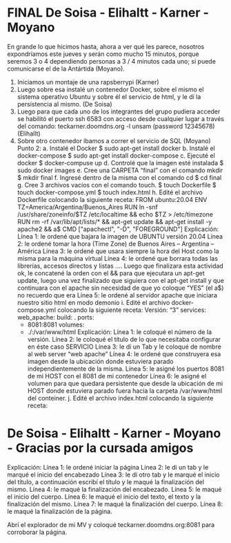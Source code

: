 # FINAL De Soisa - Elihaltt - Karner - Moyano
En grande lo que hicimos hasta, ahora a ver qué les parece, nosotros expondríamos este jueves y serán como mucho 15 minutos, porque seremos 3 o 4 dependiendo personas a 3 / 4 minutos cada uno; si puede comunicarse el de la Antártida (Moyano).
1.	Iniciamos un montaje de una rapsberrypi  (Karner)
2.	Luego sobre esa instalé un contenedor Docker, sobre el mismo el sistema operativo Ubuntu y sobre él el servicio de html, y le dí la persistencia al mismo. (De Soisa)
3.	Luego para que cada uno de los integrantes del grupo pudiera acceder se habilitó el puerto ssh 6583  con acceso desde cualquier lugar a través del comando:
teckarner.doomdns.org -l unsam  (password 12345678)  (Elihallt)
4.	Sobre otro contenedor íbamos a correr el servicio de SQL (Moyano)
Punto 2:
a.	Instalé  el Docker
$ sudo apt-get install docker
b.	Instalé el docker-compose
$ sudo apt-get install docker-compose
c.	Ejecuté el docker
$ docker-compuse up
d.	Controlé que la imagen esté instalada
$ sudo docker images
e.	Cree una CARPETA “final” con el comando mkdir
$ mkdir final
f.	Ingresé dentro de la misma con el comando cd
$ cd final
g.	Cree 3 archivos vacíos con el comando touch. 
$ touch Dockerfile
$ touch docker-compose.yml
$ touch index.html
h.	Edité el archivo Dockerfile colocando la siguiente receta:
FROM ubuntu:20.04
ENV TZ=America/Argentina/Buenos_Aires
RUN ln -snf /usr/share/zoneinfo/$TZ /etc/localtime && echo $TZ > /etc/timezone
RUN rm -rf /var/lib/apt/lists/* && apt-get update && apt-get install -y apache2 && a$
CMD ["apachectl", "-D", "FOREGROUND"]
Explicación: 
Línea 1: le ordené que bajara la imagen de UBUNTU versión 20.04
Línea 2: le ordené tomar la hora (Time Zone) de Buenos Aires – Argentina – América
Línea 3: le ordené que usara siempre la hora del Host como la misma para la máquina virtual
Línea 4: le ordené que borrara todas las librerías, accesos directos y listas …. Luego que finalizara esta actividad ok, le concatené la orden con el && para que ejecutara un apt-get update, luego una vez finalizado que siguiera con el apt-get install y que continuara con el apache sin necesidad de que yo coloque “YES” (el a$) no recuerdo que era
Línea 5: le ordené al servidor apache que iniciara nuestro sitio html en modo demonio
i.	Edité el archivo docker-compose.yml colocando la siguiente receta:
Versión: “3”
services:
  web_apache:
    build: .
    ports:
      - 8081:8081
    volumes:
      - ./:/var/www/html
Explicación: 
Línea 1: le coloqué el número de la versión.
Línea 2: le coloqué el título de lo que necesitaba configurar en éste caso SERVICIO
Línea 3: le dí un Tab y le coloqué de nombre al web server “web apache”
Línea 4: le ordené que construyera esa imagen desde la ubicación donde estuviera parado independientemente de la misma.
Línea 5: le asigné los puertos 8081 de mi HOST con el 8081 de mi contenedor
Línea 6: le asigné el volumen para que quedara persistente que desde la ubicación de mi HOST donde estuviera parado fuera hacia la carpeta /var/www/html del conteiner.
j.	Edité el archivo index.html colocando la siguiente receta:
<html>
        <head>
                <title>Hola Profe enesima prueba de docker con volumen</title>
        </head>
<body>
        <h1>De Soisa - Elihaltt - Karner - Moyano - Gracias por la cursada amigos</h1> </body>
</html>
Explicación: 
Línea 1: le ordené iniciar la página
Línea 2: le di un tab y le marqué el inicio del encabezado
Línea 3: le dí otro tab y le marqué el inicio del título, a continuación escribí el título y le maqué la finalización del mismo.
Línea 4: le maqué la finalización del encabezado.
Línea 5: le maqué el inicio del cuerpo.
Línea 6: le maqué el inicio del texto, el texto y la finalización del mismo.
Línea 7: le maqué la finalización del cuerpo.
Línea 8: le maqué la finalización de la página.

Abrí el explorador de mi MV y coloqué teckarner.doomdns.org:8081 para corroborar la página.

  
 
 


